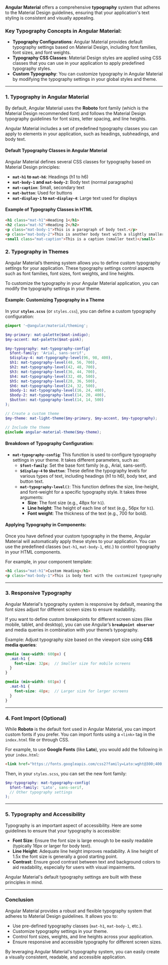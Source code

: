 **Angular Material** offers a comprehensive **typography** system that adheres to the Material Design guidelines, ensuring that your application's text styling is consistent and visually appealing.

### Key Typography Concepts in Angular Material:

- **Typography Configurations**: Angular Material provides default typography settings based on Material Design, including font families, font sizes, and font weights.
- **Typography CSS Classes**: Material Design styles are applied using CSS classes that you can use in your application to apply predefined typography styles.
- **Custom Typography**: You can customize typography in Angular Material by modifying the typography settings in your global styles and theme.

---

### 1. **Typography in Angular Material**

By default, Angular Material uses the **Roboto** font family (which is the Material Design recommended font) and follows the Material Design typography guidelines for font sizes, letter spacing, and line heights.

Angular Material includes a set of predefined typography classes you can apply to elements in your application, such as headings, subheadings, and body text.

#### Default Typography Classes in Angular Material

Angular Material defines several CSS classes for typography based on Material Design principles:

- **`mat-h1` to `mat-h6`**: Headings (h1 to h6)
- **`mat-body-1` and `mat-body-2`**: Body text (normal paragraphs)
- **`mat-caption`**: Small, secondary text
- **`mat-button`**: Used for buttons
- **`mat-display-1` to `mat-display-4`**: Large text used for displays

#### Example of Typography Classes in HTML

```html
<h1 class="mat-h1">Heading 1</h1>
<h2 class="mat-h2">Heading 2</h2>
<p class="mat-body-1">This is a paragraph of body text.</p>
<p class="mat-body-2">This is another body text with a slightly smaller size.</p>
<small class="mat-caption">This is a caption (smaller text)</small>
```

### 2. **Typography in Themes**

Angular Material’s theming system allows you to define custom typography settings for your application. These typography settings control aspects such as font families, font sizes, font weights, and line heights.

To customize the typography in your Angular Material application, you can modify the typography settings in your theme.

#### Example: Customizing Typography in a Theme

In your **`styles.scss`** (or `styles.css`), you can define a custom typography configuration:

```scss
@import '~@angular/material/theming';

$my-primary: mat-palette($mat-indigo);
$my-accent: mat-palette($mat-pink);

$my-typography: mat-typography-config(
  $font-family: 'Arial, sans-serif',
  $display-4: mat-typography-level(96, 98, 400),
  $h1: mat-typography-level(48, 56, 700),
  $h2: mat-typography-level(42, 48, 700),
  $h3: mat-typography-level(36, 44, 700),
  $h4: mat-typography-level(32, 40, 500),
  $h5: mat-typography-level(28, 36, 500),
  $h6: mat-typography-level(24, 32, 500),
  $body-1: mat-typography-level(16, 24, 400),
  $body-2: mat-typography-level(14, 20, 400),
  $button: mat-typography-level(14, 14, 500)
);

// Create a custom theme
$my-theme: mat-light-theme($my-primary, $my-accent, $my-typography);

// Include the theme
@include angular-material-theme($my-theme);
```

#### Breakdown of Typography Configuration:

- **`mat-typography-config`**: This function is used to configure typography settings in your theme. It takes different parameters, such as:
  - **`$font-family`**: Set the base font family (e.g., Arial, sans-serif).
  - **`$display-4` to `$button`**: These define the typography levels for various types of text, including headings (h1 to h6), body text, and button text.
  - **`mat-typography-level()`**: This function defines the size, line-height, and font-weight for a specific typography style. It takes three arguments:
    - **Size**: The font size (e.g., 48px for `h1`).
    - **Line height**: The height of each line of text (e.g., 56px for `h1`).
    - **Font weight**: The thickness of the text (e.g., 700 for bold).

#### Applying Typography in Components:

Once you have defined your custom typography in the theme, Angular Material will automatically apply these styles to your application. You can use the predefined classes (`mat-h1`, `mat-body-1`, etc.) to control typography in your HTML components.

For example, in your component template:

```html
<h1 class="mat-h1">Custom Heading</h1>
<p class="mat-body-1">This is body text with the customized typography.</p>
```

---

### 3. **Responsive Typography**

Angular Material's typography system is responsive by default, meaning the font sizes adjust for different screen sizes to ensure readability.

If you want to define custom breakpoints for different screen sizes (like mobile, tablet, and desktop), you can use Angular’s **`breakpoint observer`** and media queries in combination with your theme’s typography.

Example: Adjust typography size based on the viewport size using **CSS media queries**:

```scss
@media (max-width: 600px) {
  .mat-h1 {
    font-size: 32px;  // Smaller size for mobile screens
  }
}

@media (min-width: 601px) {
  .mat-h1 {
    font-size: 48px;  // Larger size for larger screens
  }
}
```

---

### 4. **Font Import (Optional)**

While **Roboto** is the default font used in Angular Material, you can import custom fonts if you prefer. You can import fonts using a `<link>` tag in the `index.html` file or through CSS.

For example, to use **Google Fonts** (like **Lato**), you would add the following in your `index.html`:

```html
<link href="https://fonts.googleapis.com/css2?family=Lato:wght@300;400;700&display=swap" rel="stylesheet">
```

Then, in your `styles.scss`, you can set the new font family:

```scss
$my-typography: mat-typography-config(
  $font-family: 'Lato', sans-serif,
  // Other typography settings
);
```

---

### 5. **Typography and Accessibility**

Typography is an important aspect of accessibility. Here are some guidelines to ensure that your typography is accessible:
- **Font Size**: Ensure the font size is large enough to be easily readable (typically 16px or larger for body text).
- **Line Height**: Adequate line height improves readability. A line height of 1.5x the font size is generally a good starting point.
- **Contrast**: Ensure good contrast between text and background colors to aid readability, especially for users with visual impairments.

Angular Material's default typography settings are built with these principles in mind.

---

### Conclusion

Angular Material provides a robust and flexible typography system that adheres to Material Design guidelines. It allows you to:
- Use pre-defined typography classes (`mat-h1`, `mat-body-1`, etc.).
- Customize typography settings in your theme.
- Control font sizes, weights, and line heights across your application.
- Ensure responsive and accessible typography for different screen sizes.

By leveraging Angular Material's typography system, you can easily create a visually consistent, readable, and accessible application.
